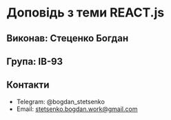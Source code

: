 # Доповідь з теми REACT.js
## Виконав: Стеценко Богдан
## Група: ІВ-93
## Контакти
* Telegram: @bogdan_stetsenko
* Email: stetsenko.bogdan.work@gmail.com


